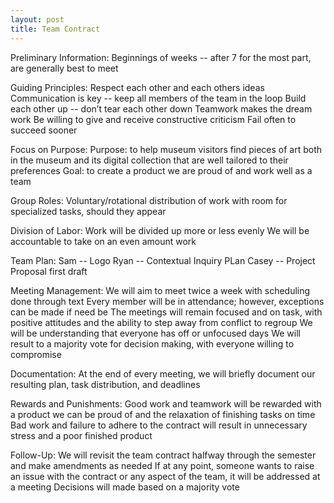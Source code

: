 ```yaml
---
layout: post
title: Team Contract
---
```


Preliminary Information:
Beginnings of weeks -- after 7 for the most part, are generally best to meet

Guiding Principles:
Respect each other and each others ideas
Communication is key -- keep all members of the team in the loop
Build each other up -- don’t tear each other down
Teamwork makes the dream work
Be willing to give and receive constructive criticism
Fail often to succeed sooner

Focus on Purpose:
Purpose: to help museum visitors find pieces of art both in the museum and its digital collection that are well tailored to their preferences
Goal: to create a product we are proud of and work well as a team

Group Roles:
Voluntary/rotational distribution of work with room for specialized tasks, should they appear

Division of Labor:
Work will be divided up more or less evenly
We will be accountable to take on an even amount work

Team Plan:
Sam -- Logo
Ryan -- Contextual Inquiry PLan
Casey -- Project Proposal first draft

Meeting Management:
We will aim to meet twice a week with scheduling done through text
Every member will be in attendance; however, exceptions can be made if need be
The meetings will remain focused and on task, with positive attitudes and the ability to step away from conflict to regroup
We will be understanding that everyone has off or unfocused days
We will result to a majority vote for decision making, with everyone willing to compromise

Documentation:
At the end of every meeting, we will briefly document our resulting plan, task distribution, and deadlines

Rewards and Punishments:
Good work and teamwork will be rewarded with a product we can be proud of and the relaxation of finishing tasks on time
Bad work and failure to adhere to the contract will result in unnecessary stress and a poor finished product

Follow-Up:
We will revisit the team contract halfway through the semester and make amendments as needed
If at any point, someone wants to raise an issue with the contract or any aspect of the team, it will be addressed at a meeting
Decisions will made based on a majority vote

